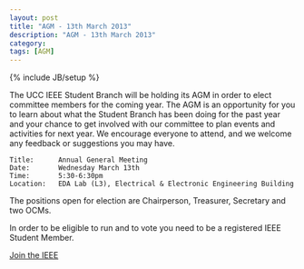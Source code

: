 ```yaml
---
layout: post
title: "AGM - 13th March 2013"
description: "AGM - 13th March 2013"
category: 
tags: [AGM]
---
```

{% include JB/setup %}

The UCC IEEE Student Branch will be holding its AGM in order to elect committee members for the coming year. The AGM is an opportunity for you to learn about what the Student Branch has been doing for the past year and your chance to get involved with our committee to plan events and activities for next year. We encourage everyone to attend, and we welcome any feedback or suggestions you may have.


	Title:		Annual General Meeting
	Date:		Wednesday March 13th
	Time:		5:30-6:30pm
	Location:	EDA Lab (L3), Electrical & Electronic Engineering Building


The positions open for election are Chairperson, Treasurer, Secretary and two OCMs. 

In order to be eligible to run and to vote you need to be a registered IEEE Student Member.

[Join the IEEE](https://www.ieee.org/membership_services/membership/join/index.html)




